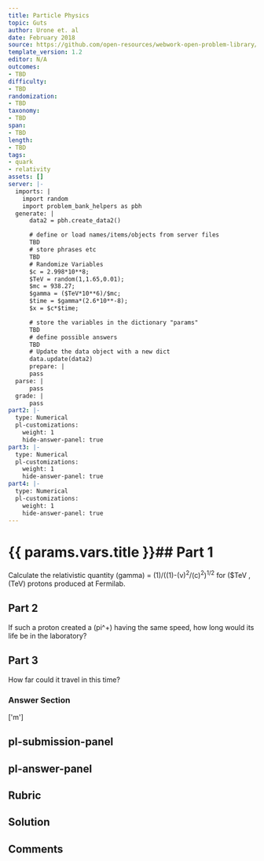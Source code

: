 ```yaml
---
title: Particle Physics
topic: Guts
author: Urone et. al
date: February 2018
source: https://github.com/open-resources/webwork-open-problem-library/tree/master/Contrib/BrockPhysics/College_Physics_Urone/33.Particle_Physics/33-06.Guts/NU_U17-33-06-004.pg
template_version: 1.2
editor: N/A
outcomes:
- TBD
difficulty:
- TBD
randomization:
- TBD
taxonomy:
- TBD
span:
- TBD
length:
- TBD
tags:
- quark
- relativity
assets: []
server: |-
  imports: |
    import random
    import problem_bank_helpers as pbh
  generate: |
      data2 = pbh.create_data2()

      # define or load names/items/objects from server files
      TBD
      # store phrases etc
      TBD
      # Randomize Variables
      $c = 2.998*10**8;
      $TeV = random(1,1.65,0.01);
      $mc = 938.27;
      $gamma = ($TeV*10**6)/$mc;
      $time = $gamma*(2.6*10**-8);
      $x = $c*$time;

      # store the variables in the dictionary "params"
      TBD
      # define possible answers
      TBD
      # Update the data object with a new dict
      data.update(data2)
      prepare: |
      pass
  parse: |
      pass
  grade: |
      pass
part2: |-
  type: Numerical
  pl-customizations:
    weight: 1
    hide-answer-panel: true
part3: |-
  type: Numerical
  pl-customizations:
    weight: 1
    hide-answer-panel: true
part4: |-
  type: Numerical
  pl-customizations:
    weight: 1
    hide-answer-panel: true
---
```


# {{ params.vars.title }}## Part 1 
Calculate the relativistic quantity (gamma) = (1)/((1)-(v)<sup>2</sup>/(c)<sup>2</sup>)<sup>1/2</sup> for ($TeV , (TeV) protons produced at Fermilab. 
## Part 2 
If such a proton created a (pi^+) having the same speed, how long would its life be in the laboratory? 
## Part 3 
How far could it travel in this time? 


### Answer Section 
['m']

## pl-submission-panel 


## pl-answer-panel 


## Rubric 


## Solution 


## Comments 


